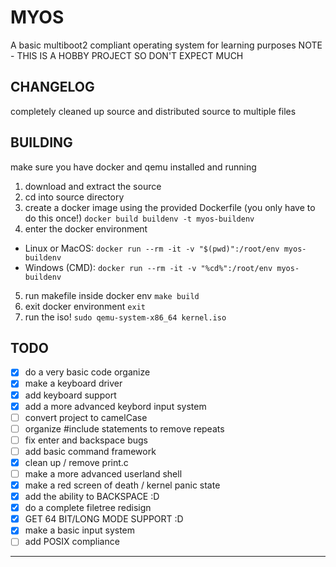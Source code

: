 # MYOS
 A basic multiboot2 compliant operating system for learning purposes
 NOTE - THIS IS A HOBBY PROJECT SO DON'T EXPECT MUCH

## CHANGELOG

completely cleaned up source and distributed source to multiple files

## BUILDING
 make sure you have docker and qemu installed and running
 1. download and extract the source
 2. cd into source directory
 3. create a docker image using the provided Dockerfile (you only have to do this once!)
`docker build buildenv -t myos-buildenv`
 4. enter the docker environment
  - Linux or MacOS: `docker run --rm -it -v "$(pwd)":/root/env myos-buildenv`
  - Windows (CMD): `docker run --rm -it -v "%cd%":/root/env myos-buildenv`
 5. run makefile inside docker env
 `make build`
 6. exit docker environment
 `exit`
 7. run the iso!
 `sudo qemu-system-x86_64 kernel.iso`
 
## TODO
- [x] do a very basic code organize
- [x] make a keyboard driver
- [x] add keyboard support
- [x] add a more advanced keybord input system
- [ ] convert project to camelCase
- [ ] organize #include statements to remove repeats
- [ ] fix enter and backspace bugs
- [ ] add basic command framework
- [x] clean up / remove print.c
- [ ] make a more advanced userland shell
- [x] make a red screen of death / kernel panic state
- [x] add the ability to BACKSPACE :D
- [x] do a complete filetree redisign
- [x] GET 64 BIT/LONG MODE SUPPORT :D
- [x] make a basic input system
- [ ] add POSIX compliance
- --------------------------------------------
